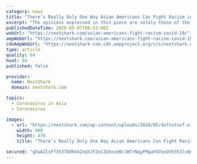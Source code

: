 ```yaml
---
category: news
title: "There’s Really Only One Way Asian Americans Can Fight Racism in the Age of COVID-19"
excerpt: "The opinions expressed in this piece are solely those of the author. In the early days of COVID-19, commentators often chose to describe the novel coronavirus as an affliction that would not discriminate."
publishedDateTime: 2020-05-07T00:52:00Z
webUrl: "https://nextshark.com/asian-americans-fight-racism-covid-19/"
ampWebUrl: "https://nextshark.com/asian-americans-fight-racism-covid-19/amp/"
cdnAmpWebUrl: "https://nextshark-com.cdn.ampproject.org/c/s/nextshark.com/asian-americans-fight-racism-covid-19/amp/"
type: article
quality: 84
heat: 84
published: false

provider:
  name: NextShark
  domain: nextshark.com

topics:
  - Coronavirus in Asia
  - Coronavirus

images:
  - url: "https://nextshark.com/wp-content/uploads/2020/05/dxfnxtnxf-e1588812717638.jpg"
    width: 900
    height: 476
    title: "There’s Really Only One Way Asian Americans Can Fight Racism in the Age of COVID-19"

secured: "g5wAZlsFf3V37DdhG4ZnqVJF2oiZUdxzeBrJWTrNqyPMgaFO7xoUVh3S3lu6Kh3F6meS3i+X3L/HrWcwFtJRxxvvOQpuP1ZwQdmAX12X7ZQHr2YE4FpG0uWmRIyRsFdkxRGPFip+QvPgjJQv97JrQVsM+d7PWQZV17SHpRXNHj7N+sDEmCoRHuA/K/pwHFcGewVqPt2zVAdhWIZmmB6O5F90QCiTlVe9TdjigrDGN6gRU9CsviargQmPOtvYRJM8N1OEbblMWdfiyRXYS9BRdsV/KFHcom0GxU3v+Sn9J8q2xJa2+urRTw2xAPMi0oo9;Mt1AYa450ItB/BEkEQ4p6A=="
---
```



